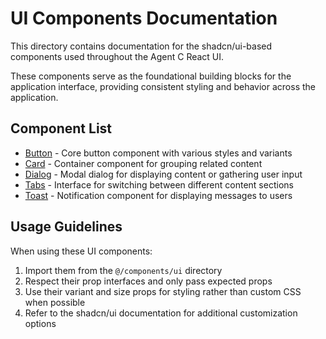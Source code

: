 # UI Components Documentation

This directory contains documentation for the shadcn/ui-based components used throughout the Agent C React UI.

These components serve as the foundational building blocks for the application interface, providing consistent styling and behavior across the application.

## Component List

- [Button](./button.md) - Core button component with various styles and variants
- [Card](./card.md) - Container component for grouping related content
- [Dialog](./dialog.md) - Modal dialog for displaying content or gathering user input
- [Tabs](./tabs.md) - Interface for switching between different content sections
- [Toast](./toast.md) - Notification component for displaying messages to users

## Usage Guidelines

When using these UI components:

1. Import them from the `@/components/ui` directory
2. Respect their prop interfaces and only pass expected props
3. Use their variant and size props for styling rather than custom CSS when possible
4. Refer to the shadcn/ui documentation for additional customization options